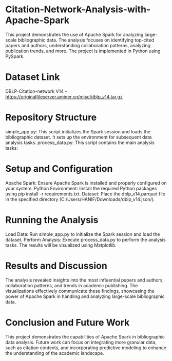 # Citation-Network-Analysis-with-Apache-Spark
This project demonstrates the use of Apache Spark for analyzing large-scale bibliographic data. The analysis focuses on identifying top-cited papers and authors, understanding collaboration patterns, analyzing publication trends, and more. The project is implemented in Python using PySpark.

# Dataset Link
DBLP-Citation-network V14 - https://originalfileserver.aminer.cn/misc/dblp_v14.tar.gz

# Repository Structure
simple_app.py: This script initializes the Spark session and loads the bibliographic dataset. It sets up the environment for subsequent data analysis tasks.
process_data.py: This script contains the main analysis tasks:

# Setup and Configuration
Apache Spark: Ensure Apache Spark is installed and properly configured on your system.
Python Environment: Install the required Python packages using pip install -r requirements.txt.
Dataset: Place the dblp_v14.parquet file in the specified directory (C:/Users/HANIF/Downloads/dblp_v14.json/).

# Running the Analysis
Load Data: Run simple_app.py to initialize the Spark session and load the dataset.
Perform Analysis: Execute process_data.py to perform the analysis tasks. The results will be visualized using Matplotlib.

# Results and Discussion
The analysis revealed insights into the most influential papers and authors, collaboration patterns, and trends in academic publishing. The visualizations effectively communicate these findings, showcasing the power of Apache Spark in handling and analyzing large-scale bibliographic data.

# Conclusion and Future Work
This project demonstrates the capabilities of Apache Spark in bibliographic data analysis. Future work can focus on integrating more granular data, such as citation contexts, and incorporating predictive modeling to enhance the understanding of the academic landscape.
